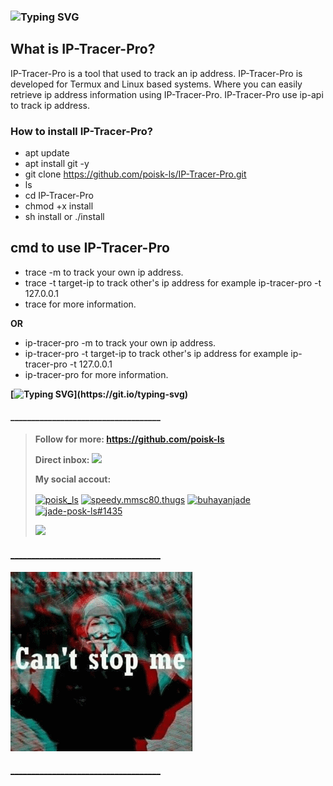 
### ![Typing SVG](https://readme-typing-svg.herokuapp.com?color=%2349F707&size=30&lines=☣️+IP-Tracer-Pro+☣️)
## What is IP-Tracer-Pro?

IP-Tracer-Pro is a tool that used to track an ip address. IP-Tracer-Pro is developed for Termux and Linux based systems. Where you can easily retrieve ip address information using IP-Tracer-Pro. IP-Tracer-Pro use ip-api to track ip address.

### How to install IP-Tracer-Pro?

- apt update
- apt install git -y
- git clone https://github.com/poisk-ls/IP-Tracer-Pro.git
- ls
- cd IP-Tracer-Pro
- chmod +x install
- sh install or ./install

## cmd to use IP-Tracer-Pro
- trace -m to track your own ip address.
- trace -t target-ip to track other's ip address for example ip-tracer-pro -t 127.0.0.1
- trace for more information.

**OR**

- ip-tracer-pro -m to track your own ip address.
- ip-tracer-pro -t target-ip to track other's ip address for example ip-tracer-pro -t 127.0.0.1
- ip-tracer-pro for more information.

**[![Typing SVG](https://readme-typing-svg.herokuapp.com?font=Fira+Code&size=26&pause=1000&color=F7D628&center=false&width=435&lines=...enjoy!!)](https://git.io/typing-svg)**
#### ____________________________________
>
>**Follow for more: https://github.com/poisk-ls**
>
>**Direct inbox:**
><a href="https://m.me/speedy.mmsc80.thugs" target="_blank"><img src="https://img.shields.io/badge/Messenger-speedy.mmsc80.thugs-red?style=for-the-badge&logo=messenger"></a>
>
>**<p align="left">My social accout:</p>**
>**<p align="left">**
><a href="https://twitter.com/poisk_ls" target="blank"><img align="center" src="https://raw.githubusercontent.com/rahuldkjain/github-profile-readme-generator/master/src/images/icons/Social/twitter.svg" alt="poisk_ls" height="30" width="40" /></a>
<a href="https://fb.com/speedy.mmsc80.thugs" target="blank"><img align="center" src="https://raw.githubusercontent.com/rahuldkjain/github-profile-readme-generator/master/src/images/icons/Social/facebook.svg" alt="speedy.mmsc80.thugs" height="30" width="40" /></a>
><a href="https://instagram.com/buhayanjade" target="blank"><img align="center" src="https://raw.githubusercontent.com/rahuldkjain/github-profile-readme-generator/master/src/images/icons/Social/instagram.svg" alt="buhayanjade" height="30" width="40" /></a>
><a href="https://discord.gg/jade-posk-ls" target="blank"><img align="center" src="https://raw.githubusercontent.com/rahuldkjain/github-profile-readme-generator/master/src/images/icons/Social/discord.svg" alt="jade-posk-ls#1435" height="30" width="40" /></a>
></p>
>
><a href="https://t.me/poisLs"><img src="https://img.shields.io/badge/telegram-poiskLs-blue.svg">

####  ____________________________________
![Alt text](https://github.com/poisk-ls/poisk-ls/blob/main/My%20Database%20Work/gif/120407.gif)
#### ____________________________________
